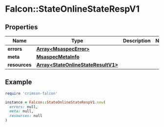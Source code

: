 # Falcon::StateOnlineStateRespV1

## Properties

| Name | Type | Description | Notes |
| ---- | ---- | ----------- | ----- |
| **errors** | [**Array&lt;MsaspecError&gt;**](MsaspecError.md) |  |  |
| **meta** | [**MsaspecMetaInfo**](MsaspecMetaInfo.md) |  |  |
| **resources** | [**Array&lt;StateOnlineStateResultV1&gt;**](StateOnlineStateResultV1.md) |  |  |

## Example

```ruby
require 'crimson-falcon'

instance = Falcon::StateOnlineStateRespV1.new(
  errors: null,
  meta: null,
  resources: null
)
```

